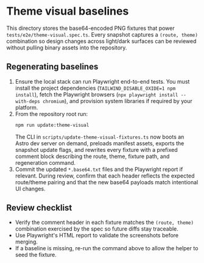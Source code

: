 # Theme visual baselines

This directory stores the base64-encoded PNG fixtures that power `tests/e2e/theme-visual.spec.ts`.
Every snapshot captures a `(route, theme)` combination so design changes across light/dark surfaces
can be reviewed without pulling binary assets into the repository.

## Regenerating baselines

1. Ensure the local stack can run Playwright end-to-end tests. You must install the project
   dependencies (`TAILWIND_DISABLE_OXIDE=1 npm install`), fetch the Playwright browsers
   (`npx playwright install --with-deps chromium`), and provision system libraries if required by your
   platform.
2. From the repository root run:
   ```bash
   npm run update:theme-visual
   ```
   The CLI in `scripts/update-theme-visual-fixtures.ts` now boots an Astro dev server on demand,
   preloads manifest assets, exports the snapshot update flags, and rewrites every fixture with a
   prefixed comment block describing the route, theme, fixture path, and regeneration command.
3. Commit the updated `*.base64.txt` files and the Playwright report if relevant. During review,
   confirm that each header reflects the expected route/theme pairing and that the new base64 payloads
   match intentional UI changes.

## Review checklist

- Verify the comment header in each fixture matches the `(route, theme)` combination exercised by the
  spec so future diffs stay traceable.
- Use Playwright's HTML report to validate the screenshots before merging.
- If a baseline is missing, re-run the command above to allow the helper to seed the fixture.
